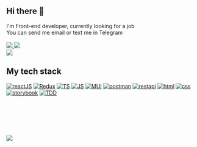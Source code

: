 
<h2>Hi there 👋</h2>
I'm Front-end developer, currently looking for a job</br>
You can send me email or text me in Telegram</br></br>
<a href='mailto:igorrud95@gmail.com'>
    <img src=https://img.shields.io/badge/Gmail-D14836?style=for-the-badge&logo=gmail&logoColor=white />
 </a>
 <a href='https://t.me/theroodi'>
    <img src=https://img.shields.io/badge/Telegram-2CA5E0?style=for-the-badge&logo=telegram&logoColor=white />
 </a><br/>
 <a href='https://theroodi.github.io/portfolio'>
    <img src=https://img.shields.io/website-up-down-green-red/http/theroodi.github.io/portfolio />
 </a>


<h2>My tech stack</h2>
<div>
<a href='#'style="cursor: pointer"><img src=https://img.shields.io/badge/React-20232A?style=for-the-badge&logo=react&logoColor=61DAFB alt='reactJS'/></a>
<a href='#'style="cursor: pointer"><img src=https://img.shields.io/badge/Redux-593D88?style=for-the-badge&logo=redux&logoColor=white alt='Redux'/></a>
<a href='#'style="cursor: pointer"><img src=https://img.shields.io/badge/TypeScript-blue?logo=typescript&logoColor=white&style=for-the-badge alt='TS'/></a>
<a href='#'style="cursor: pointer"><img src=https://img.shields.io/badge/JavaScript-yellow?logo=JavaScript&logoColor=white&style=for-the-badge alt='JS'/></a>
<a href='#'style="cursor: pointer"><img src=https://img.shields.io/badge/mui-blue?logo=mui&logoColor=white&style=for-the-badge alt='MUI'/></a>
<a href='#'style="cursor: pointer"><img src=https://img.shields.io/badge/postman-orange?logo=postman&logoColor=white&style=for-the-badge alt='postman'/></a>
<a href='#'style="cursor: pointer"><img src=https://img.shields.io/badge/rest%20api-blue?logo=restapi&logoColor=white&style=for-the-badge alt='restapi'/></a>
<a href='#'style="cursor: pointer"><img src=https://img.shields.io/badge/HTML5-E34F26?style=for-the-badge&logo=html5&logoColor=white alt='html'/></a>
<a href='#'style="cursor: pointer"><img src=https://img.shields.io/badge/CSS3-1572B6?style=for-the-badge&logo=css3&logoColor=white alt='css'/></a>
<a href='#'style="cursor: pointer"><img src=https://img.shields.io/badge/storybook-pink?logo=storybook&logoColor=grey&style=for-the-badge alt='storybook'/></a>
<a href='#'style="cursor: pointer"><img src=https://img.shields.io/badge/TDD-pink?logo=TDD&logoColor=white&style=for-the-badge alt='TDD'/></a>
</div><br/><br/><br/><br/><br/><br/>
<a href='#'style="cursor: pointer">
     <img src="https://komarev.com/ghpvc/?username=theroodi"/>
 </a>




